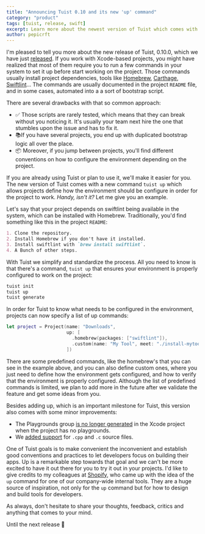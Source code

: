 ```yaml
---
title: "Announcing Tuist 0.10 and its new 'up' command"
category: "product"
tags: [tuist, release, swift]
excerpt: Learn more about the newest version of Tuist which comes with a powerful and useful feature, a new 'tuist up' command.
author: pepicrft
---
```


I'm pleased to tell you more about the new release of Tuist, 0.10.0, which we have just [released](https://github.com/tuist/tuist/releases/tag/0.10.0). If you work with Xcode-based projects, you might have realized that most of them require you to run a few commands in your system to set it up before start working on the project. Those commands usually install project dependencies, tools like [Homebrew](https://brew.sh), [Carthage](https://github.com/carthage/carthage), [Swiftlint](https://github.com/realm/SwiftLint)... The commands are usually documented in the project `README` file, and in some cases, automated into a a sort of bootstrap script.

There are several drawbacks with that so common approach:

- ✅ Those scripts are rarely tested, which means that they can break without you noticing it. It's usually your team next hire the one that stumbles upon the issue and has to fix it.
- 📚If you have several projects, you end up with duplicated bootstrap logic all over the place.
- 📦 Moreover, if you jump between projects, you'll find different conventions on how to configure the environment depending on the project.

If you are already using Tuist or plan to use it, we'll make it easier for you. The new version of Tuist comes with a new command `tuist up` which allows projects define how the environment should be configure in order for the project to work. _Handy, isn't it?_ Let me give you an example.

Let's say that your project depends on swiftlint being available in the system, which can be installed with Homebrew. Traditionally, you'd find something like this in the project `README`:

```md
1. Clone the repository.
2. Install Homebrew if you don't have it installed.
3. Install swiftlint with `brew install swiftlint`.
4. A Bunch of other steps.
```

With Tuist we simplify and standardize the process. All you need to know is that there's a command, `tuist up` that ensures your environment is properly configured to work on the project:

```bash
tuist init
tuist up
tuist generate
```

In order for Tuist to know what needs to be configured in the environment, projects can now specify a list of up commands:

```swift
let project = Project(name: "Downloads",
                      up: [
                        .homebrew(packages: ["swiftlint"]),
                        .custom(name: "My Tool", meet: "./install-mytool.sh", isMet: "test mytool")
                      ])
```

There are some predefined commands, like the homebrew's that you can see in the example above, and you can also define custom ones, where you just need to define how the environment gets configured, and how to verify that the environment is properly configured. Although the list of predefined commands is limited, we plan to add more in the future after we validate the feature and get some ideas from you.

Besides adding up, which is an important milestone for Tuist, this version also comes with some minor improvements:

- The Playgrounds group [is no longer generated](https://github.com/tuist/tuist/pull/177) in the Xcode project when the project has no playgrounds.
- We [added support](https://github.com/tuist/tuist/pull/178) for `.cpp` and `.c` source files.

One of Tuist goals is to make convenient the inconvenient and establish good conventions and practices to let developers focus on building their apps. Up is a remarkable step towards that goal and we can't be more excited to have it out there for you to try it out in your projects. I'd like to give credits to my colleagues at [Shopify](https://shopify.com), who came up with the idea of the `up` command for one of our company-wide internal tools. They are a huge source of inspiration, not only for the `up` command but for how to design and build tools for developers.

As always, don't hesitate to share your thoughts, feedback, critics and anything that comes to your mind.

Until the next release 👋
